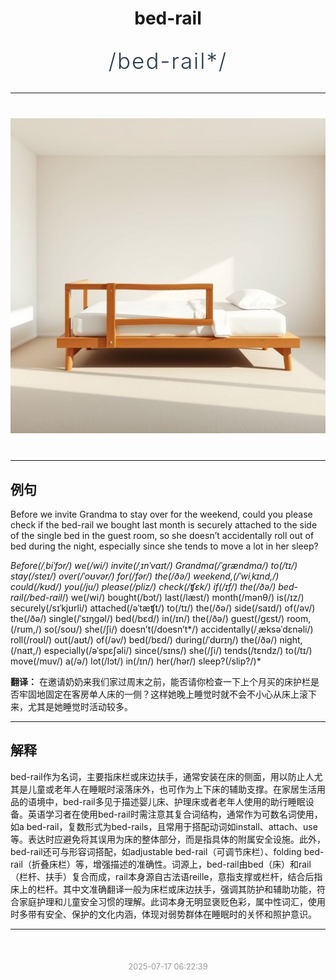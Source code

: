 <div align="center">

# bed-rail

<div style="margin: 30px 0;">
<h1 style="font-size: 2.5em; font-weight: 300; letter-spacing: 2px; margin: 0; color: #2c3e50;">
/bed-rail*/
</h1>
</div>

</div>

---

<div align="center" style="margin: 40px 0;">

![bed-rail](images/bed-rail.png)

</div>

---

## 例句

Before we invite Grandma to stay over for the weekend, could you please check if the bed-rail we bought last month is securely attached to the side of the single bed in the guest room, so she doesn’t accidentally roll out of bed during the night, especially since she tends to move a lot in her sleep?

*Before(/ˌbiˈfɔr/) we(/wi/) invite(/ˌɪnˈvaɪt/) Grandma(/ˈgrændmɑ/) to(/tɪ/) stay(/steɪ/) over(/ˈoʊvər/) for(/fər/) the(/ðə/) weekend,(/ˈwiˌkɪnd,/) could(/kʊd/) you(/ju/) please(/pliz/) check(/ʧɛk/) if(/ɪf/) the(/ðə/) bed-rail(/bed-rail*/) we(/wi/) bought(/bɔt/) last(/læst/) month(/mənθ/) is(/ɪz/) securely(/sɪˈkjʊrli/) attached(/əˈtæʧt/) to(/tɪ/) the(/ðə/) side(/saɪd/) of(/əv/) the(/ðə/) single(/ˈsɪŋgəl/) bed(/bɛd/) in(/ɪn/) the(/ðə/) guest(/gɛst/) room,(/rum,/) so(/soʊ/) she(/ʃi/) doesn’t(/doesn’t*/) accidentally(/ˌæksəˈdɛnəli/) roll(/roʊl/) out(/aʊt/) of(/əv/) bed(/bɛd/) during(/ˈdʊrɪŋ/) the(/ðə/) night,(/naɪt,/) especially(/əˈspɛʃəli/) since(/sɪns/) she(/ʃi/) tends(/tɛndz/) to(/tɪ/) move(/muv/) a(/ə/) lot(/lɔt/) in(/ɪn/) her(/hər/) sleep?(/slip?/)*

**翻译：** 在邀请奶奶来我们家过周末之前，能否请你检查一下上个月买的床护栏是否牢固地固定在客房单人床的一侧？这样她晚上睡觉时就不会不小心从床上滚下来，尤其是她睡觉时活动较多。

---

## 解释

bed-rail作为名词，主要指床栏或床边扶手，通常安装在床的侧面，用以防止人尤其是儿童或老年人在睡眠时滚落床外，也可作为上下床的辅助支撑。在家居生活用品的语境中，bed-rail多见于描述婴儿床、护理床或者老年人使用的助行睡眠设备。英语学习者在使用bed-rail时需注意其复合词结构，通常作为可数名词使用，如a bed-rail，复数形式为bed-rails，且常用于搭配动词如install、attach、use等。表达时应避免将其误用为床的整体部分，而是指具体的附属安全设施。此外，bed-rail还可与形容词搭配，如adjustable bed-rail（可调节床栏）、folding bed-rail（折叠床栏）等，增强描述的准确性。词源上，bed-rail由bed（床）和rail（栏杆、扶手）复合而成，rail本身源自古法语reille，意指支撑或栏杆，结合后指床上的栏杆。其中文准确翻译一般为床栏或床边扶手，强调其防护和辅助功能，符合家庭护理和儿童安全习惯的理解。此词本身无明显褒贬色彩，属中性词汇，使用时多带有安全、保护的文化内涵，体现对弱势群体在睡眠时的关怀和照护意识。


---

<div align="center" style="margin-top: 50px;">
<small style="color: #999; font-size: 0.9em;">2025-07-17 06:22:39</small>
</div>
